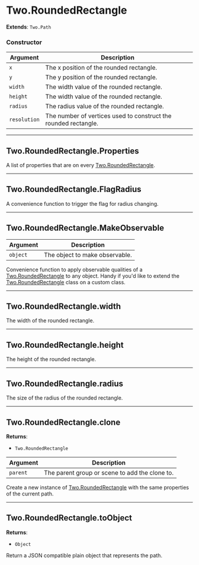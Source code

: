 # Two.RoundedRectangle


__Extends__: `Two.Path`





### Constructor


| Argument | Description |
| ---- | ----------- |
| `x` | The x position of the rounded rectangle. |
| `y` | The y position of the rounded rectangle. |
| `width` | The width value of the rounded rectangle. |
| `height` | The width value of the rounded rectangle. |
| `radius` | The radius value of the rounded rectangle. |
| `resolution` | The number of vertices used to construct the rounded rectangle. |



---

<div class="static">

## Two.RoundedRectangle.Properties






A list of properties that are on every [Two.RoundedRectangle](/documentation/roundedrectangle).









</div>



---

<div class="static">

## Two.RoundedRectangle.FlagRadius






A convenience function to trigger the flag for radius changing.









</div>



---

<div class="static">

## Two.RoundedRectangle.MakeObservable








| Argument | Description |
| ---- | ----------- |
| `object` | The object to make observable. |


Convenience function to apply observable qualities of a [Two.RoundedRectangle](/documentation/roundedrectangle) to any object. Handy if you'd like to extend the [Two.RoundedRectangle](/documentation/roundedrectangle) class on a custom class.



</div>



---

<div class="instance">

## Two.RoundedRectangle.width






The width of the rounded rectangle.









</div>



---

<div class="instance">

## Two.RoundedRectangle.height






The height of the rounded rectangle.









</div>



---

<div class="instance">

## Two.RoundedRectangle.radius






The size of the radius of the rounded rectangle.









</div>



---

<div class="instance">

## Two.RoundedRectangle.clone


__Returns__:



+ `Two.RoundedRectangle`











| Argument | Description |
| ---- | ----------- |
| `parent` | The parent group or scene to add the clone to. |


Create a new instance of [Two.RoundedRectangle](/documentation/roundedrectangle) with the same properties of the current path.



</div>



---

<div class="instance">

## Two.RoundedRectangle.toObject


__Returns__:



+ `Object`













Return a JSON compatible plain object that represents the path.



</div>


